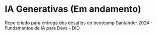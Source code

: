 # IA Generativas (Em andamento)
Repo criado para entrega dos desafios do bootcamp Santander 2024 - Fundamentos de IA para Devs - DIO
